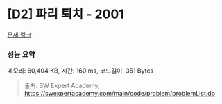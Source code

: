 # [D2] 파리 퇴치 - 2001 

[문제 링크](https://swexpertacademy.com/main/code/problem/problemDetail.do?contestProbId=AV5PzOCKAigDFAUq) 

### 성능 요약

메모리: 60,404 KB, 시간: 160 ms, 코드길이: 351 Bytes



> 출처: SW Expert Academy, https://swexpertacademy.com/main/code/problem/problemList.do